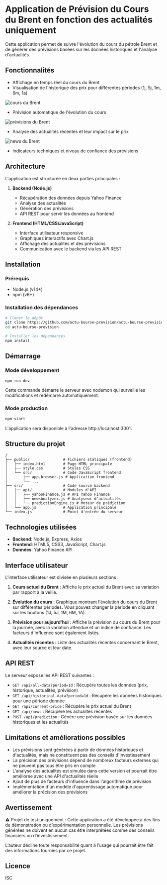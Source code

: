 # Application de Prévision du Cours du Brent en fonction des actualités uniquement

Cette application permet de suivre l'évolution du cours du pétrole Brent et de générer des prévisions basées sur les données historiques et l'analyse d'actualités.

## Fonctionnalités

- Affichage en temps réel du cours du Brent
- Visualisation de l'historique des prix pour différentes périodes (1j, 5j, 1m, 6m, 1a)

![cours du Brent](./doc/assets/web-top.png)

- Prévision automatique de l'évolution du cours

![prévisions du Brent](./doc/assets/previsions.png)

- Analyse des actualités récentes et leur impact sur le prix

![news du Brent](./doc/assets/news.png)

- Indicateurs techniques et niveau de confiance des prévisions

## Architecture

L'application est structurée en deux parties principales :

1. **Backend (Node.js)**
   - Récupération des données depuis Yahoo Finance
   - Analyse des actualités 
   - Génération des prévisions
   - API REST pour servir les données au frontend

2. **Frontend (HTML/CSS/JavaScript)**
   - Interface utilisateur responsive
   - Graphiques interactifs avec Chart.js
   - Affichage des actualités et des prévisions
   - Communication avec le backend via les API REST

## Installation

### Prérequis

- Node.js (v14+)
- npm (v6+)

### Installation des dépendances

```bash
# Cloner le dépôt
git clone https://github.com/actu-bourse-prevision/actu-bourse-prevision.git
cd actu-bourse-prevision

# Installer les dépendances
npm install
```

## Démarrage

### Mode développement

```bash
npm run dev
```

Cette commande démarre le serveur avec nodemon qui surveille les modifications et redémarre automatiquement.

### Mode production

```bash
npm start
```

L'application sera disponible à l'adresse http://localhost:3001.

## Structure du projet

```
/
├── public/               # Fichiers statiques (frontend)
│   ├── index.html        # Page HTML principale
│   ├── style.css         # Styles CSS
│   └── src/              # Code JavaScript frontend
│       ├── app.browser.js # Application frontend
│       └── ...
├── src/                  # Code source backend
│   ├── api/              # Modules d'API
│   │   ├── yahooFinance.js # API Yahoo Finance
│   │   ├── newsAnalyzer.js # Analyseur d'actualités
│   │   └── predictionEngine.js # Moteur de prédiction
│   └── app.js            # Application principale
└── index.js              # Point d'entrée du serveur
```

## Technologies utilisées

- **Backend**: Node.js, Express, Axios
- **Frontend**: HTML5, CSS3, JavaScript, Chart.js
- **Données**: Yahoo Finance API

## Interface utilisateur

L'interface utilisateur est divisée en plusieurs sections :

1. **Cours actuel du Brent** : Affiche le prix actuel du Brent avec sa variation par rapport à la veille.

2. **Évolution du cours** : Graphique montrant l'évolution du cours du Brent sur différentes périodes. Vous pouvez changer la période en cliquant sur les boutons (1J, 5J, 1M, 6M, 1A).

3. **Prévision pour aujourd'hui** : Affiche la prévision du cours du Brent pour la journée, avec la variation attendue et un indice de confiance. Les facteurs d'influence sont également listés.

4. **Actualités récentes** : Liste des actualités récentes concernant le Brent, avec leur source et leur date.

## API REST

Le serveur expose les API REST suivantes :

- `GET /api/all-data?period=1d` : Récupère toutes les données (prix, historique, actualités, prévision)
- `GET /api/historical-data?period=1d` : Récupère les données historiques pour une période donnée
- `GET /api/current-price` : Récupère le prix actuel du Brent
- `GET /api/news` : Récupère les actualités récentes
- `POST /api/prediction` : Génère une prévision basée sur les données historiques et les actualités

## Limitations et améliorations possibles

- Les prévisions sont générées à partir de données historiques et d'actualités, mais ne constituent pas des conseils d'investissement
- La précision des prévisions dépend de nombreux facteurs externes qui ne peuvent pas tous être pris en compte
- L'analyse des actualités est simulée dans cette version et pourrait être améliorée avec une API d'actualités réelle
- Ajout de plus de facteurs d'influence dans l'algorithme de prévision
- Implémentation d'un modèle d'apprentissage automatique pour améliorer la précision des prévisions

## Avertissement

⚠️ Projet de test uniquement : Cette application a été développée à des fins de démonstration ou d’expérimentation personnelle. Les prévisions générées ne doivent en aucun cas être interprétées comme des conseils financiers ou d’investissement.

L’auteur décline toute responsabilité quant à l’usage qui pourrait être fait des informations fournies par ce projet.

## Licence

ISC
